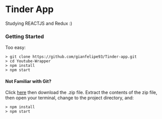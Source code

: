 # Tinder App

Studying REACTJS and Redux :)

### Getting Started
Too easy:

```
> git clone https://github.com/gianfelipe93/Tinder-app.git
> cd Youtube-Wrapper
> npm install
> npm start
```

#### Not Familiar with Git?
Click [here](https://github.com/gianfelipe93/Tinder-app/releases) then download the .zip file.  Extract the contents of the zip file, then open your terminal, change to the project directory, and:

```
> npm install
> npm start
```
